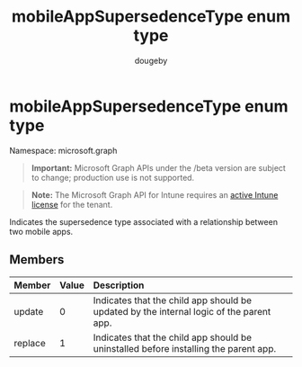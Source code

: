 ﻿---
title: "mobileAppSupersedenceType enum type"
description: "Indicates the supersedence type associated with a relationship between two mobile apps."
author: "dougeby"
localization_priority: Normal
ms.prod: "intune"
doc_type: enumPageType
---

# mobileAppSupersedenceType enum type

Namespace: microsoft.graph

> **Important:** Microsoft Graph APIs under the /beta version are subject to change; production use is not supported.

> **Note:** The Microsoft Graph API for Intune requires an [active Intune license](https://go.microsoft.com/fwlink/?linkid=839381) for the tenant.

Indicates the supersedence type associated with a relationship between two mobile apps.

## Members

| Member  | Value | Description                                                                             |
| :------ | :---- | :-------------------------------------------------------------------------------------- |
| update  | 0     | Indicates that the child app should be updated by the internal logic of the parent app. |
| replace | 1     | Indicates that the child app should be uninstalled before installing the parent app.    |
